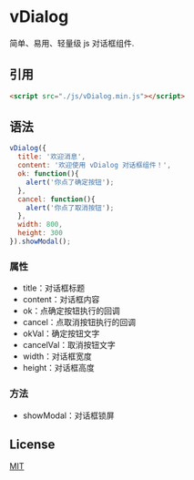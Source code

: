 # vDialog

  简单、易用、轻量级 js 对话框组件.

## 引用

```html
<script src="./js/vDialog.min.js"></script>
```

## 语法

```js
vDialog({
  title: '欢迎消息',
  content: '欢迎使用 vDialog 对话框组件！',
  ok: function(){
    alert('你点了确定按钮');
  },
  cancel: function(){
    alert('你点了取消按钮');
  },
  width: 800,
  height: 300
}).showModal();
```

### 属性

* title：对话框标题
* content：对话框内容
* ok：点确定按钮执行的回调
* cancel：点取消按钮执行的回调
* okVal：确定按钮文字
* cancelVal：取消按钮文字
* width：对话框宽度
* height：对话框高度

### 方法

* showModal：对话框锁屏



## License

  [MIT](LICENSE)